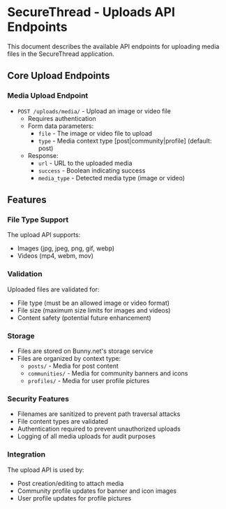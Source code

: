 # SecureThread - Uploads API Endpoints

This document describes the available API endpoints for uploading media files in the SecureThread application.

## Core Upload Endpoints

### Media Upload Endpoint

- `POST /uploads/media/` - Upload an image or video file
  - Requires authentication
  - Form data parameters:
    - `file` - The image or video file to upload
    - `type` - Media context type [post|community|profile] (default: post)
  - Response:
    - `url` - URL to the uploaded media
    - `success` - Boolean indicating success
    - `media_type` - Detected media type (image or video)

## Features

### File Type Support
The upload API supports:
- Images (jpg, jpeg, png, gif, webp)
- Videos (mp4, webm, mov)

### Validation
Uploaded files are validated for:
- File type (must be an allowed image or video format)
- File size (maximum size limits for images and videos)
- Content safety (potential future enhancement)

### Storage
- Files are stored on Bunny.net's storage service
- Files are organized by context type:
  - `posts/` - Media for post content
  - `communities/` - Media for community banners and icons
  - `profiles/` - Media for user profile pictures

### Security Features
- Filenames are sanitized to prevent path traversal attacks
- File content types are validated
- Authentication required to prevent unauthorized uploads
- Logging of all media uploads for audit purposes

### Integration
The upload API is used by:
- Post creation/editing to attach media
- Community profile updates for banner and icon images
- User profile updates for profile pictures 